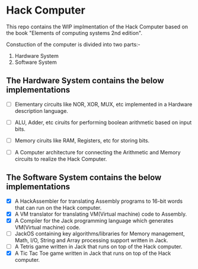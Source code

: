 # Hack Computer

This repo contains the WIP implmentation of the Hack Computer based on the book "Elements of computing systems 2nd edition".

Constuction of the computer is divided into two parts:-
1. Hardware System
2. Software System

## The Hardware System contains the below implementations
- [ ] Elementary circuits like NOR, XOR, MUX, etc implemented in a Hardware description language.
- [ ] ALU, Adder, etc ciruits for performing boolean arithmetic based on input bits.
- [ ] Memory ciruits like RAM, Registers, etc for storing bits.
- [ ] A Computer architecture for connecting the Arithmetic and Memory circuits to realize the Hack Computer.


## The Software System contains the below implementations

- [x] A HackAssembler for translating Assembly programs to 16-bit words that can run on the Hack computer.
- [x] A VM translator for translating VM(Virtual machine) code to Assembly.
- [x] A Compiler for the Jack programming language which generates VM(Virtual machine) code.
- [ ] JackOS containing key algorithms/libraries for Memory management, Math, I/O, String and Array processing support written in Jack.
- [ ] A Tetris game written in Jack that runs on top of the Hack computer.
- [x] A Tic Tac Toe game written in Jack that runs on top of the Hack computer. 